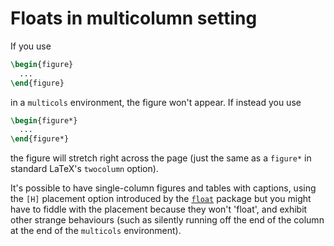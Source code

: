 # Floats in multicolumn setting

If you use
```latex
\begin{figure}
  ...
\end{figure}
```
in a `multicols` environment, the figure won't appear.  If
instead you use
```latex
\begin{figure*}
  ...
\end{figure*}
```
the figure will stretch right across the page (just the same as a
`figure*` in standard LaTeX's `twocolumn` option).

It's possible to have single-column figures and tables with captions,
using the `[H]` placement option introduced by the [`float`](http://ctan.org/pkg/float)
package but you might have to fiddle with the placement because they
won't 'float', and exhibit other strange behaviours (such as silently
running off the end of the column at the end of the
`multicols` environment).


